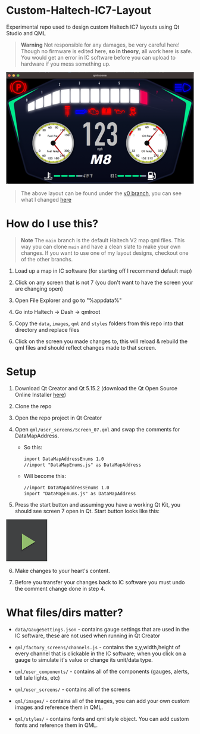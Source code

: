 # Custom-Haltech-IC7-Layout
Experimental repo used to design custom Haltech IC7 layouts using Qt Studio and QML

> **Warning**
> Not responsible for any damages, be very careful here! Though no firmware is edited here, **so in theory**, all work here is safe. You would get an error in IC software before you can upload to hardware if you mess something up.

![Experimental V0 Example in Qt Creator](repo_images/v0-example.png)
> The above layout can be found under the [v0 branch](https://github.com/MarcL01/Custom-Haltech-IC7-Layout/tree/v0-layout-experiment), you can see what I changed [here](https://github.com/MarcL01/Custom-Haltech-IC7-Layout/compare/main...v0-layout-experiment)

# How do I use this?

> **Note**
> The `main` branch is the default Haltech V2 map qml files. This way you can clone `main` and have a clean slate to make your own changes. If you want to use one of my layout designs, checkout one of the other branchs.

1. Load up a map in IC software (for starting off I recommend default map)

2. Click on any screen that is not 7 (you don't want to have the screen your are changing open)

3. Open File Explorer and go to "%appdata%"

4. Go into Haltech -> Dash -> qmlroot

5. Copy the `data`, `images`, `qml` and `styles` folders from this repo into that directory and replace files

6. Click on the screen you made changes to, this will reload & rebuild the qml files and should reflect changes made to that screen.

# Setup

1. Download Qt Creator and Qt 5.15.2 (download the Qt Open Source Online Installer [here](https://www.qt.io/download-qt-installer-oss))

2. Clone the repo

3. Open the repo project in Qt Creator

4. Open `qml/user_screens/Screen_07.qml` and swap the comments for DataMapAddress.
    - So this:
        ```
        import DataMapAddressEnums 1.0
        //import "DataMapEnums.js" as DataMapAddress
        ```
    - Will become this:
        ```
        //import DataMapAddressEnums 1.0
        import "DataMapEnums.js" as DataMapAddress
        ```

5. Press the start button and assuming you have a working Qt Kit, you should see screen 7 open in Qt. Start button looks like this:

![Qt Creator Start or Run Button](repo_images/qt-start-btn.png)

6. Make changes to your heart's content.

7. Before you transfer your changes back to IC software you must undo the comment change done in step 4.

# What files/dirs matter?

- `data/GaugeSettings.json` - contains gauge settings that are used in the IC software, these are not used when running in Qt Creator

- `qml/factory_screens/channels.js` - contains the x,y,width,height of every channel that is clickable in the IC software; when you click on a gauge to simulate it's value or change its unit/data type.

- `qml/user_components/` - contains all of the components (gauges, alerts, tell tale lights, etc)

- `qml/user_screens/` - contains all of the screens

- `qml/images/` - contains all of the images, you can add your own custom images and reference them in QML.

- `qml/styles/` - contains fonts and qml style object. You can add custom fonts and reference them in QML.